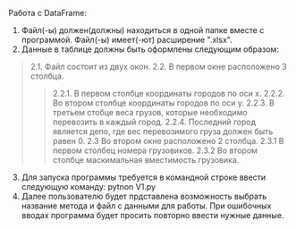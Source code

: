 Работа с DataFrame:
1. Файл(-ы) должен(должны) находиться в одной папке вместе с программой. Файл(-ы) имеет(-ют) расширение ".xlsx".
2. Данные в таблице должны быть оформлены следующим образом:
>2.1. Файл состоит из двух окон.
>2.2. В первом окне расположено 3 столбца. 
  >>2.2.1. В первом столбце координаты городов по оси x. 
  >>2.2.2. Во втором столбце координаты городов по оси y.
  >>2.2.3. В третьем стобце веса грузов, которые необходимо перевозить в каждый город.
  >>2.2.4. Последний город является депо, где вес перевозимого груза должен быть равен 0.
>2.3 Во втором окне расположено 2 столбца.
  >>2.3.1 В первом столбец номера грузовиков.
  >>2.3.2 Во втором столбце маскимальная вместимость грузовика.
3. Для запуска программы требуется в командной строке ввести следующую команду: pytnon V1.py
4. Далее пользователю будет прдставлена возможность выбрать название метода и файл с данными для работы. При ошибочных вводах программа будет просить повторно ввести нужные данные.
